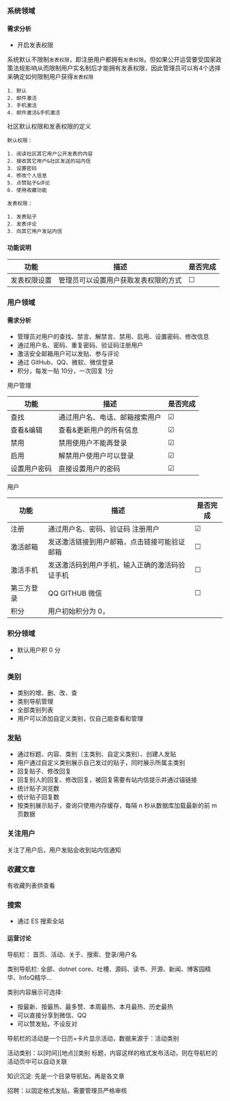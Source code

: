 ### 系统领域

#### 需求分析

+ 开启发表权限

系统默认不限制`发表权限`，即注册用户都拥有`发表权限`。但如果公开运营要受国家政策法规影响从而限制用户实名制后才能拥有发表权限，因此管理员可以有4个选择来确定如何限制用户获得`发表权限`

```
1. 默认
2. 邮件激活
3. 手机激活
4. 邮件激活&手机激活
```

社区默认权限和发表权限的定义

```
默认权限： 

1. 阅读社区其它用户公开发表的内容
2. 接收其它用户&社区发送的站内信
3. 设置密码
4. 修改个人信息
5. 点赞贴子&评论
6. 使用收藏功能

发表权限：

1. 发表贴子
2. 发表评论
3. 向其它用户发站内信

```
#### 功能说明

| 功能 | 描述  |  是否完成  |
|---|---|---|
| 发表权限设置 | 管理员可以设置用户获取发表权限的方式 | ☐ | 


### 用户领域

#### 需求分析

+ 管理员对用户的查找、禁言、解禁言、禁用、启用、设置密码、修改信息
+ 通过用户名、密码、重复密码、验证码注册用户
+ 激活安全邮箱用户可以发贴、参与评论
+ 通过 GitHub、QQ、微软、微信登录
+ 积分，每发一贴 10分，一次回复 1分

用户管理

| 功能 | 描述  |  是否完成  |
|---|---|---|
| 查找 | 通过用户名、电话、邮箱搜索用户 | ☑ | 
| 查看&编辑 | 查看&更新用户的所有信息 | ☑ |
| 禁用 | 禁用使用户不能再登录 | ☑ |
| 启用 | 解禁用户使用户可以登录 | ☑ |
| 设置用户密码 | 直接设置用户的密码 | ☑ |


用户

| 功能 | 描述  |  是否完成  |
|---|---|---|
| 注册 | 通过用户名、密码、验证码 注册用户 | ☑ |
| 激活邮箱 | 发送激活链接到用户邮箱，点击链接可能验证邮箱 | ☐ |
| 激活手机 | 发送激活码到用户手机，输入正确的激活码验证手机 | ☐ |
| 第三方登录 | QQ GITHUB 微信 | ☐ |
| 积分 | 用户初始积分为 0，


### 积分领域

+ 默认用户积 0 分
+ 




### 类别

+ 类别的增、删、改、查
+ 类别导航管理
+ 全部类别列表
+ 用户可以添加自定义类别，仅自己能查看和管理

### 发贴

+ 通过标题、内容、类别（主类别、自定义类别）、创建人发贴
+ 用户通过自定义类别展示自己发过的贴子，同时展示所属主类别
+ 回复贴子、修改回复
+ 回复别人的回复、修改回复，被回复需要有站内信提示并通过锚链接
+ 统计贴子浏览数
+ 统计贴子回复数
+ 按类别展示贴子，查询只使用内存缓存，每隔 n 秒从数据库加载最新的前 m 页数据

### 关注用户

关注了用户后，用户发贴会收到站内信通知

### 收藏文章

有收藏列表供查看

### 搜索

+ 通过 ES 搜索全站


#### 运营讨论

导航栏： 首页、活动、关于、搜索、登录/用户名

类别导航栏: 全部、dotnet core、吐槽、源码、读书、开源、新闻、博客园精华、InfoQ精华...

类别内容展示可选择: 
+ 按最新、按最热、最多赞、本周最热、本月最热、历史最热
+ 可以直接分享到微信、QQ
+ 可以赞发贴，不设反对

导航栏的活动是一个日历+卡片显示活动，数据来源于：活动类别

活动类别：以[时间][地点][类别 标题，内容这样的格式发布活动，则在导航栏的活动页中可以自动关联

知识沉淀: 先是一个目录导航贴，再是各文章

招聘：以固定格式发贴，需要管理员严格审核







